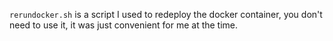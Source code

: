 `rerundocker.sh` is a script I used to redeploy the docker container, you don't need to use it, it was just convenient for me at the time.